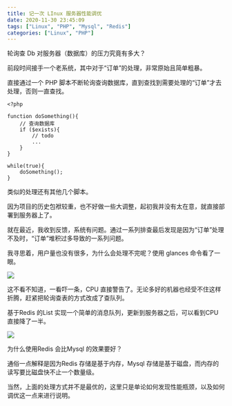```yaml
---
title: 记一次 LInux 服务器性能调优
date: 2020-11-30 23:45:09
tags: ["Linux", "PHP", "Mysql", "Redis"]
categories: ["Linux", "PHP"]
---
```


轮询查 Db 对服务器（数据库）的压力究竟有多大？

<!-- more -->

前段时间接手一个老系统，其中对于“订单”的处理，非常原始且简单粗暴。

直接通过一个 PHP 脚本不断轮询查询数据库，直到查找到需要处理的“订单”才去处理，否则一直查找。

```
<?php

function doSomething(){
    // 查询数据库
    if ($exists){
        // todo
        ...
    }
}

while(true){
    doSomething();
}
```
类似的处理还有其他几个脚本。

因为项目的历史包袱较重，也不好做一些大调整，起初我并没有太在意，就直接部署到服务器上了。

就在最近，我收到反馈，系统有问题。通过一系列排查最后发现是因为“订单”处理不及时，“订单”堆积过多导致的一系列问题。

我寻思着，用户量也没有很多，为什么会处理不完呢？使用 glances 命令看了一眼。

![](https://cdn.jsdelivr.net/gh/0xAiKang/CDN/blog/images/20201130214211.png)

这不看不知道，一看吓一条，CPU 直接警告了。无论多好的机器也经受不住这样折腾，赶紧把轮询查表的方式改成了查队列。

基于Redis 的List 实现一个简单的消息队列，更新到服务器之后，可以看到CPU 直接降了一半。

![](https://cdn.jsdelivr.net/gh/0xAiKang/CDN/blog/images/20201130213713.png)

为什么使用Redis 会比Mysql 的效果要好？

通俗一点解释是因为Redis 存储是基于内存，Mysql 存储是基于磁盘，而内存的读写要比磁盘快不止一个数量级。

当然，上面的处理方式并不是最优的，这里只是单论如何发现性能瓶颈，以及如何调优这一点来进行说明。

